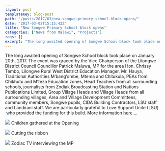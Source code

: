 ```yaml
---
layout: post
templateKey: blog-post
path: "/posts/2017/03/new-songwe-primary-school-block-opens/"
date: "2017-03-02T15:15:42Z"
title: "New Songwe Primary School block opens"
categories: ["News from Malawi", "Projects"]
tags: []
excerpt: "The long awaited opening of Songwe School block took place on January 20th, 2017. The event was gr..."
---
```


The long awaited opening of Songwe School block took place on January 20th, 2017. The event was graced by the Vice Chairperson of the Lilongwe District Council Councillor Patrick Maluwa, MP for the area Hon. Chrissy Tembo, Lilongwe Rural West District Education Manager, Mr. Hauya, Traditional Authorities M’bang’ombe, Mtema and Chitukula, PEAs from Chikhutu and M’teza Education zones, Head Teachers from all surrounding schools, journalists from Zodiak Broadcasting Station and Nations Publications Limited, Group Village Heads and Village Heads from all surrounding villages, Area and Village Development Committees, community members, Songwe pupils, CIDA Building Contractors, LSU staff and Landirani staff. We are particularly grateful to Love Support Unite (LSU)  who provided the funding for this build. More information [here ...](http://www.africanvision.org.uk/africa-vision-news/wp-content/uploads/2017/03/REPORT-ON-THE-OPENING-OF-SONGWE-PRIMARY-SCHOOL-BLOCK.pdf)

[![](http://www.africanvision.org.uk/africa-vision-news/wp-content/uploads/2017/03/SONGWE-PRIMARY-SCHOOL-BLOCK-2-300x225.jpg)](http://www.africanvision.org.uk/africa-vision-news/wp-content/uploads/2017/03/SONGWE-PRIMARY-SCHOOL-BLOCK-2.jpg) Children gathered at the Opening

[![](http://www.africanvision.org.uk/africa-vision-news/wp-content/uploads/2017/03/SONGWE-PRIMARY-SCHOOL-BLOCK-3-225x300.jpg)](http://www.africanvision.org.uk/africa-vision-news/wp-content/uploads/2017/03/SONGWE-PRIMARY-SCHOOL-BLOCK-3.jpg) Cutting the ribbon

[![](http://www.africanvision.org.uk/africa-vision-news/wp-content/uploads/2017/03/SONGWE-PRIMARY-SCHOOL-BLOCK-1-300x225.jpg)](http://www.africanvision.org.uk/africa-vision-news/wp-content/uploads/2017/03/SONGWE-PRIMARY-SCHOOL-BLOCK-1.jpg) Zodiac TV interviewing the MP